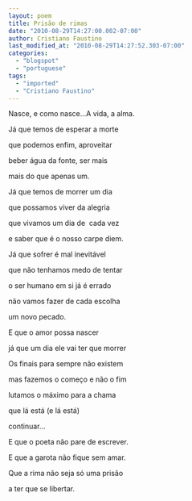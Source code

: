 ```yaml
---
layout: poem
title: Prisão de rimas
date: "2010-08-29T14:27:00.002-07:00"
author: Cristiano Faustino
last_modified_at: "2010-08-29T14:27:52.303-07:00"
categories:
  - "blogspot"
  - "portuguese"
tags:
  - "imported"
  - "Cristiano Faustino"
---
```


Nasce, e como nasce...A vida, a alma. 

Já que temos de esperar a morte

que podemos enfim, aproveitar

beber água da fonte, ser mais

mais do que apenas um.

Já que temos de morrer um dia

que possamos viver da alegria

que vivamos um dia de  cada vez

e saber que é o nosso carpe diem.

Já que sofrer é mal inevitável

que não tenhamos medo de tentar

o ser humano em si já é errado

não vamos fazer de cada escolha

um novo pecado.

E que o amor possa nascer

já que um dia ele vai ter que morrer

Os finais para sempre não existem

mas fazemos o começo e não o fim

lutamos o máximo para a chama

que lá está (e lá está)

continuar...

E que o poeta não pare de escrever.

E que a garota não fique sem amar.

Que a rima não seja só uma prisão

a ter que se libertar.
